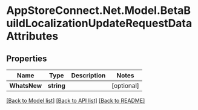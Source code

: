 # AppStoreConnect.Net.Model.BetaBuildLocalizationUpdateRequestDataAttributes

## Properties

Name | Type | Description | Notes
------------ | ------------- | ------------- | -------------
**WhatsNew** | **string** |  | [optional] 

[[Back to Model list]](../README.md#documentation-for-models) [[Back to API list]](../README.md#documentation-for-api-endpoints) [[Back to README]](../README.md)

